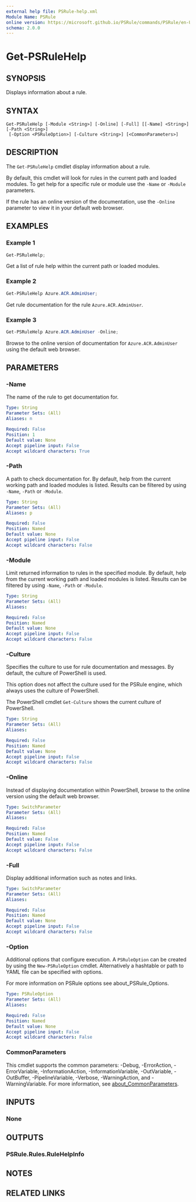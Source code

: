 ```yaml
---
external help file: PSRule-help.xml
Module Name: PSRule
online version: https://microsoft.github.io/PSRule/commands/PSRule/en-US/Get-PSRuleHelp.html
schema: 2.0.0
---
```


# Get-PSRuleHelp

## SYNOPSIS

Displays information about a rule.

## SYNTAX

```text
Get-PSRuleHelp [-Module <String>] [-Online] [-Full] [[-Name] <String>] [-Path <String>]
 [-Option <PSRuleOption>] [-Culture <String>] [<CommonParameters>]
```

## DESCRIPTION

The `Get-PSRuleHelp` cmdlet display information about a rule.

By default, this cmdlet will look for rules in the current path and loaded modules.
To get help for a specific rule or module use the `-Name` or `-Module` parameters.

If the rule has an online version of the documentation, use the `-Online` parameter to view it in your default web browser.

## EXAMPLES

### Example 1

```powershell
Get-PSRuleHelp;
```

Get a list of rule help within the current path or loaded modules.

### Example 2

```powershell
Get-PSRuleHelp Azure.ACR.AdminUser;
```

Get rule documentation for the rule `Azure.ACR.AdminUser`.

### Example 3

```powershell
Get-PSRuleHelp Azure.ACR.AdminUser -Online;
```

Browse to the online version of documentation for `Azure.ACR.AdminUser` using the default web browser.

## PARAMETERS

### -Name

The name of the rule to get documentation for.

```yaml
Type: String
Parameter Sets: (All)
Aliases: n

Required: False
Position: 1
Default value: None
Accept pipeline input: False
Accept wildcard characters: True
```

### -Path

A path to check documentation for.
By default, help from the current working path and loaded modules is listed.
Results can be filtered by using `-Name`, `-Path` or `-Module`.

```yaml
Type: String
Parameter Sets: (All)
Aliases: p

Required: False
Position: Named
Default value: None
Accept pipeline input: False
Accept wildcard characters: False
```

### -Module

Limit returned information to rules in the specified module.
By default, help from the current working path and loaded modules is listed.
Results can be filtered by using `-Name`, `-Path` or `-Module`.

```yaml
Type: String
Parameter Sets: (All)
Aliases:

Required: False
Position: Named
Default value: None
Accept pipeline input: False
Accept wildcard characters: False
```

### -Culture

Specifies the culture to use for rule documentation and messages. By default, the culture of PowerShell is used.

This option does not affect the culture used for the PSRule engine, which always uses the culture of PowerShell.

The PowerShell cmdlet `Get-Culture` shows the current culture of PowerShell.

```yaml
Type: String
Parameter Sets: (All)
Aliases:

Required: False
Position: Named
Default value: None
Accept pipeline input: False
Accept wildcard characters: False
```

### -Online

Instead of displaying documentation within PowerShell, browse to the online version using the default web browser.

```yaml
Type: SwitchParameter
Parameter Sets: (All)
Aliases:

Required: False
Position: Named
Default value: False
Accept pipeline input: False
Accept wildcard characters: False
```

### -Full

Display additional information such as notes and links.

```yaml
Type: SwitchParameter
Parameter Sets: (All)
Aliases:

Required: False
Position: Named
Default value: None
Accept pipeline input: False
Accept wildcard characters: False
```

### -Option

Additional options that configure execution.
A `PSRuleOption` can be created by using the `New-PSRuleOption` cmdlet.
Alternatively a hashtable or path to YAML file can be specified with options.

For more information on PSRule options see about_PSRule_Options.

```yaml
Type: PSRuleOption
Parameter Sets: (All)
Aliases:

Required: False
Position: Named
Default value: None
Accept pipeline input: False
Accept wildcard characters: False
```

### CommonParameters

This cmdlet supports the common parameters: -Debug, -ErrorAction, -ErrorVariable, -InformationAction, -InformationVariable, -OutVariable, -OutBuffer, -PipelineVariable, -Verbose, -WarningAction, and -WarningVariable. For more information, see [about_CommonParameters](http://go.microsoft.com/fwlink/?LinkID=113216).

## INPUTS

### None

## OUTPUTS

### PSRule.Rules.RuleHelpInfo

## NOTES

## RELATED LINKS
